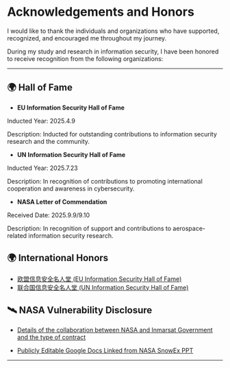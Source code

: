 # Acknowledgements and Honors

I would like to thank the individuals and organizations who have supported, recognized, and encouraged me throughout my journey.

During my study and research in information security, I have been honored to receive recognition from the following organizations:

---

## 🌍 Hall of Fame

- **EU Information Security Hall of Fame**

Inducted Year: 2025.4.9

Description: Inducted for outstanding contributions to information security research and the community.

- **UN Information Security Hall of Fame**

Inducted Year: 2025.7.23

Description: In recognition of contributions to promoting international cooperation and awareness in cybersecurity.

- **NASA Letter of Commendation**

Received Date: 2025.9.9/9.10

Description: In recognition of support and contributions to aerospace-related information security research.

## 🌍 International Honors
- [欧盟信息安全名人堂 (EU Information Security Hall of Fame)](https://cert.europa.eu/hall-of-fame)
- [联合国信息安全名人堂 (UN Information Security Hall of Fame)](https://unite.un.org/en/un-information-security-hall-fame)


## 🛰️ NASA Vulnerability Disclosure

- [Details of the collaboration between NASA and Inmarsat Government and the type of contract](https://bugcrowd.com/disclosures/15a0eb58-7384-4151-b02f-880ea1bfa124/details-of-the-collaboration-between-nasa-and-inmarsat-government-and-the-type-of-contract)

- [Publicly Editable Google Docs Linked from NASA SnowEx PPT](https://bugcrowd.com/disclosures/4ca8ddf6-e875-4b76-93cf-559444c3811a/publicly-editable-google-docs-linked-from-nasa-snowex-ppt)

---
